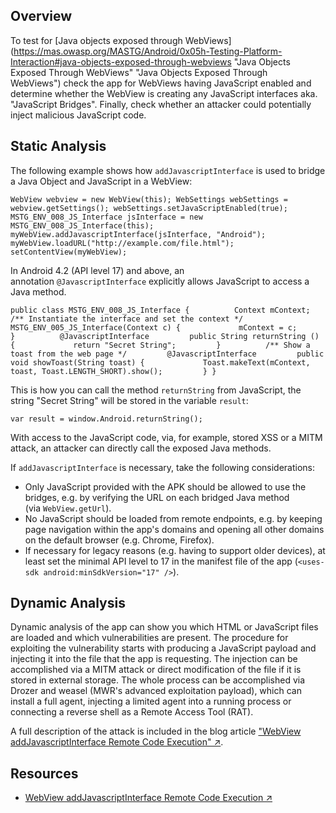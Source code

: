 ## Overview

To test for [Java objects exposed through WebViews](https://mas.owasp.org/MASTG/Android/0x05h-Testing-Platform-Interaction#java-objects-exposed-through-webviews "Java Objects Exposed Through WebViews" "Java Objects Exposed Through WebViews") check the app for WebViews having JavaScript enabled and determine whether the WebView is creating any JavaScript interfaces aka. "JavaScript Bridges". Finally, check whether an attacker could potentially inject malicious JavaScript code.

## Static Analysis

The following example shows how `addJavascriptInterface` is used to bridge a Java Object and JavaScript in a WebView:

`WebView webview = new WebView(this); WebSettings webSettings = webview.getSettings(); webSettings.setJavaScriptEnabled(true);  MSTG_ENV_008_JS_Interface jsInterface = new MSTG_ENV_008_JS_Interface(this);  myWebView.addJavascriptInterface(jsInterface, "Android"); myWebView.loadURL("http://example.com/file.html"); setContentView(myWebView);`

In Android 4.2 (API level 17) and above, an annotation `@JavascriptInterface` explicitly allows JavaScript to access a Java method.

`public class MSTG_ENV_008_JS_Interface {          Context mContext;          /** Instantiate the interface and set the context */         MSTG_ENV_005_JS_Interface(Context c) {             mContext = c;         }          @JavascriptInterface         public String returnString () {             return "Secret String";         }          /** Show a toast from the web page */         @JavascriptInterface         public void showToast(String toast) {             Toast.makeText(mContext, toast, Toast.LENGTH_SHORT).show();         } }`

This is how you can call the method `returnString` from JavaScript, the string "Secret String" will be stored in the variable `result`:

`var result = window.Android.returnString();`

With access to the JavaScript code, via, for example, stored XSS or a MITM attack, an attacker can directly call the exposed Java methods.

If `addJavascriptInterface` is necessary, take the following considerations:

- Only JavaScript provided with the APK should be allowed to use the bridges, e.g. by verifying the URL on each bridged Java method (via `WebView.getUrl`).
- No JavaScript should be loaded from remote endpoints, e.g. by keeping page navigation within the app's domains and opening all other domains on the default browser (e.g. Chrome, Firefox).
- If necessary for legacy reasons (e.g. having to support older devices), at least set the minimal API level to 17 in the manifest file of the app (`<uses-sdk android:minSdkVersion="17" />`).

## Dynamic Analysis

Dynamic analysis of the app can show you which HTML or JavaScript files are loaded and which vulnerabilities are present. The procedure for exploiting the vulnerability starts with producing a JavaScript payload and injecting it into the file that the app is requesting. The injection can be accomplished via a MITM attack or direct modification of the file if it is stored in external storage. The whole process can be accomplished via Drozer and weasel (MWR's advanced exploitation payload), which can install a full agent, injecting a limited agent into a running process or connecting a reverse shell as a Remote Access Tool (RAT).

A full description of the attack is included in the blog article ["WebView addJavascriptInterface Remote Code Execution" ↗](https://labs.withsecure.com/publications/webview-addjavascriptinterface-remote-code-execution/ "WebView addJavascriptInterface Remote Code Execution").

## Resources

- [WebView addJavascriptInterface Remote Code Execution ↗](https://labs.withsecure.com/publications/webview-addjavascriptinterface-remote-code-execution/ "WebView addJavascriptInterface Remote Code Execution")
